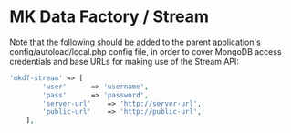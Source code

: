 # MK Data Factory / Stream

Note that the following should be added to the parent application's config/autoload/local.php config 
file, in order to cover MongoDB access credentials and base URLs for making use of the Stream API:


```php
'mkdf-stream' => [
        'user'      => 'username',
        'pass'      => 'password',
        'server-url'    => 'http://server-url',
        'public-url'    => 'http://public-url',
    ],
```



